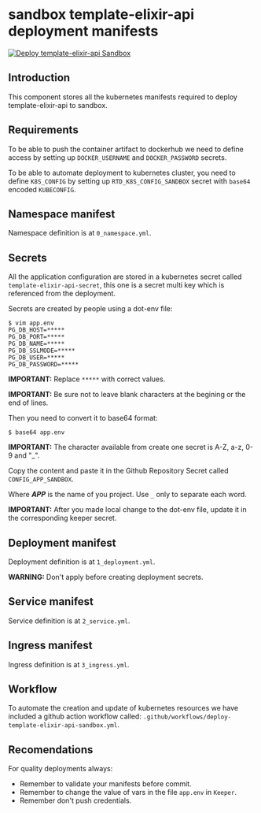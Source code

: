 # sandbox template-elixir-api deployment manifests

[![Deploy template-elixir-api Sandbox](https://github.com/resuelve/infra-rtd/actions/workflows/deploy-template-elixir-api-sandbox.yml/badge.svg)](https://github.com/resuelve/infra-rtd/actions/workflows/deploy-template-elixir-api-sandbox.yml)

## Introduction

This component stores all the kubernetes manifests required to deploy template-elixir-api to sandbox.

## Requirements

To be able to push the container artifact to dockerhub we need to define access by setting up
`DOCKER_USERNAME` and `DOCKER_PASSWORD` secrets.

To be able to automate deployment to kubernetes cluster, you need to define `K8S_CONFIG` by
setting up `RTD_K8S_CONFIG_SANDBOX` secret with `base64` encoded `KUBECONFIG`.

## Namespace manifest

Namespace definition is at `0_namespace.yml`.

## Secrets

All the application configuration are stored in a kubernetes secret called `template-elixir-api-secret`, this one is a
secret multi key which is referenced from the deployment.

Secrets are created by people using a dot-env file:

```
$ vim app.env
PG_DB_HOST=*****
PG_DB_PORT=*****
PG_DB_NAME=*****
PG_DB_SSLMODE=*****
PG_DB_USER=*****
PG_DB_PASSWORD=*****
```

**IMPORTANT:** Replace `*****` with correct values.

**IMPORTANT:** Be sure not to leave blank characters at the begining or the end of lines.

Then you need to convert it to base64 format:

```
$ base64 app.env
```
**IMPORTANT:** The character available from create one secret is A-Z, a-z, 0-9 and "_".

Copy the content and paste it in the Github Repository Secret called `CONFIG_APP_SANDBOX`.

Where **_APP_** is the name of you project. Use `_` only to separate each word.

**IMPORTANT:** After you made local change to the dot-env file, update it in the corresponding keeper secret.

## Deployment manifest

Deployment definition is at `1_deployment.yml`.

**WARNING:** Don't apply before creating deployment secrets.

## Service manifest

Service definition is at `2_service.yml`.

## Ingress manifest

Ingress definition is at `3_ingress.yml`.

## Workflow

To automate the creation and update of kubernetes resources we have included a github action workflow called:
`.github/workflows/deploy-template-elixir-api-sandbox.yml`.

## Recomendations

For quality deployments always:

 * Remember to validate your manifests before commit.
 * Remember to change the value of vars in the file `app.env` in `Keeper`.
 * Remember don't push credentials.
